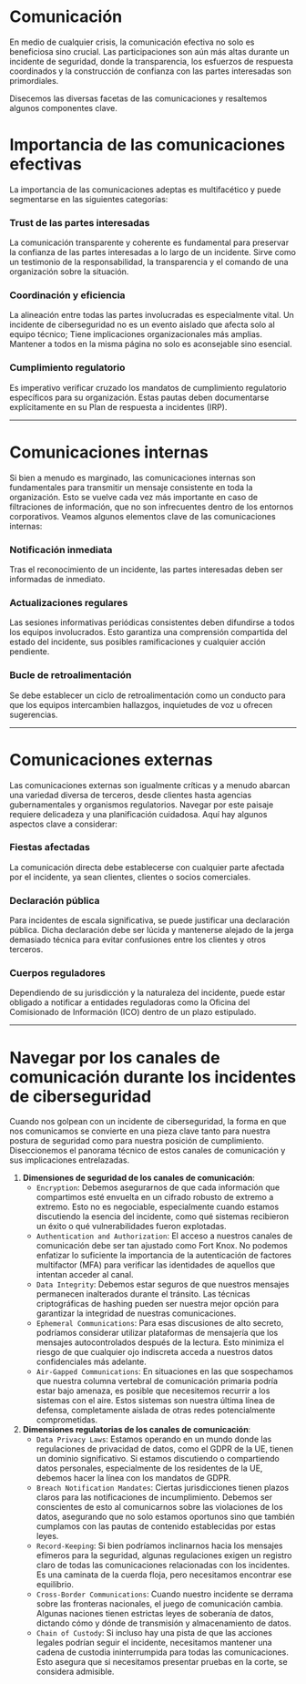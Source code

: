 # Comunicación

En medio de cualquier crisis, la comunicación efectiva no solo es beneficiosa sino crucial. Las participaciones son aún más altas durante un incidente de seguridad, donde la transparencia, los esfuerzos de respuesta coordinados y la construcción de confianza con las partes interesadas son primordiales.

Disecemos las diversas facetas de las comunicaciones y resaltemos algunos componentes clave.

# **Importancia de las comunicaciones efectivas**

La importancia de las comunicaciones adeptas es multifacético y puede segmentarse en las siguientes categorías:

### **Trust de las partes interesadas**

La comunicación transparente y coherente es fundamental para preservar la confianza de las partes interesadas a lo largo de un incidente. Sirve como un testimonio de la responsabilidad, la transparencia y el comando de una organización sobre la situación.

### **Coordinación y eficiencia**

La alineación entre todas las partes involucradas es especialmente vital. Un incidente de ciberseguridad no es un evento aislado que afecta solo al equipo técnico; Tiene implicaciones organizacionales más amplias. Mantener a todos en la misma página no solo es aconsejable sino esencial.

### **Cumplimiento regulatorio**

Es imperativo verificar cruzado los mandatos de cumplimiento regulatorio específicos para su organización. Estas pautas deben documentarse explícitamente en su Plan de respuesta a incidentes (IRP).

---

# **Comunicaciones internas**

Si bien a menudo es marginado, las comunicaciones internas son fundamentales para transmitir un mensaje consistente en toda la organización. Esto se vuelve cada vez más importante en caso de filtraciones de información, que no son infrecuentes dentro de los entornos corporativos. Veamos algunos elementos clave de las comunicaciones internas:

### **Notificación inmediata**

Tras el reconocimiento de un incidente, las partes interesadas deben ser informadas de inmediato.

### **Actualizaciones regulares**

Las sesiones informativas periódicas consistentes deben difundirse a todos los equipos involucrados. Esto garantiza una comprensión compartida del estado del incidente, sus posibles ramificaciones y cualquier acción pendiente.

### **Bucle de retroalimentación**

Se debe establecer un ciclo de retroalimentación como un conducto para que los equipos intercambien hallazgos, inquietudes de voz u ofrecen sugerencias.

---

# **Comunicaciones externas**

Las comunicaciones externas son igualmente críticas y a menudo abarcan una variedad diversa de terceros, desde clientes hasta agencias gubernamentales y organismos regulatorios. Navegar por este paisaje requiere delicadeza y una planificación cuidadosa. Aquí hay algunos aspectos clave a considerar:

### **Fiestas afectadas**

La comunicación directa debe establecerse con cualquier parte afectada por el incidente, ya sean clientes, clientes o socios comerciales.

### **Declaración pública**

Para incidentes de escala significativa, se puede justificar una declaración pública. Dicha declaración debe ser lúcida y mantenerse alejado de la jerga demasiado técnica para evitar confusiones entre los clientes y otros terceros.

### **Cuerpos reguladores**

Dependiendo de su jurisdicción y la naturaleza del incidente, puede estar obligado a notificar a entidades reguladoras como la Oficina del Comisionado de Información (ICO) dentro de un plazo estipulado.

---

# **Navegar por los canales de comunicación durante los incidentes de ciberseguridad**

Cuando nos golpean con un incidente de ciberseguridad, la forma en que nos comunicamos se convierte en una pieza clave tanto para nuestra postura de seguridad como para nuestra posición de cumplimiento. Diseccionemos el panorama técnico de estos canales de comunicación y sus implicaciones entrelazadas.

1. **Dimensiones de seguridad de los canales de comunicación**:
    - `Encryption`: Debemos asegurarnos de que cada información que compartimos esté envuelta en un cifrado robusto de extremo a extremo. Esto no es negociable, especialmente cuando estamos discutiendo la esencia del incidente, como qué sistemas recibieron un éxito o qué vulnerabilidades fueron explotadas.
    - `Authentication and Authorization`: El acceso a nuestros canales de comunicación debe ser tan ajustado como Fort Knox. No podemos enfatizar lo suficiente la importancia de la autenticación de factores multifactor (MFA) para verificar las identidades de aquellos que intentan acceder al canal.
    - `Data Integrity`: Debemos estar seguros de que nuestros mensajes permanecen inalterados durante el tránsito. Las técnicas criptográficas de hashing pueden ser nuestra mejor opción para garantizar la integridad de nuestras comunicaciones.
    - `Ephemeral Communications`: Para esas discusiones de alto secreto, podríamos considerar utilizar plataformas de mensajería que los mensajes autocontrolados después de la lectura. Esto minimiza el riesgo de que cualquier ojo indiscreta acceda a nuestros datos confidenciales más adelante.
    - `Air-Gapped Communications`: En situaciones en las que sospechamos que nuestra columna vertebral de comunicación primaria podría estar bajo amenaza, es posible que necesitemos recurrir a los sistemas con el aire. Estos sistemas son nuestra última línea de defensa, completamente aislada de otras redes potencialmente comprometidas.
2. **Dimensiones regulatorias de los canales de comunicación**:
    - `Data Privacy Laws`: Estamos operando en un mundo donde las regulaciones de privacidad de datos, como el GDPR de la UE, tienen un dominio significativo. Si estamos discutiendo o compartiendo datos personales, especialmente de los residentes de la UE, debemos hacer la línea con los mandatos de GDPR.
    - `Breach Notification Mandates`: Ciertas jurisdicciones tienen plazos claros para las notificaciones de incumplimiento. Debemos ser conscientes de esto al comunicarnos sobre las violaciones de los datos, asegurando que no solo estamos oportunos sino que también cumplamos con las pautas de contenido establecidas por estas leyes.
    - `Record-Keeping`: Si bien podríamos inclinarnos hacia los mensajes efímeros para la seguridad, algunas regulaciones exigen un registro claro de todas las comunicaciones relacionadas con los incidentes. Es una caminata de la cuerda floja, pero necesitamos encontrar ese equilibrio.
    - `Cross-Border Communications`: Cuando nuestro incidente se derrama sobre las fronteras nacionales, el juego de comunicación cambia. Algunas naciones tienen estrictas leyes de soberanía de datos, dictando cómo y dónde de transmisión y almacenamiento de datos.
    - `Chain of Custody`: Si incluso hay una pista de que las acciones legales podrían seguir el incidente, necesitamos mantener una cadena de custodia ininterrumpida para todas las comunicaciones. Esto asegura que si necesitamos presentar pruebas en la corte, se considera admisible.